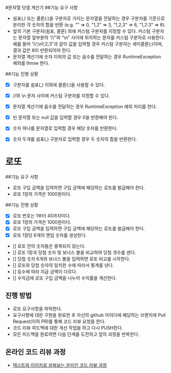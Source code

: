 #문자열 덧셈 계산기
##기능 요구 사항

* 쉼표(,) 또는 콜론(:)을 구분자로 가지는 문자열을 전달하는 경우 구분자를 기준으로 분리한 각 숫자의 합을 반환 
  (e.g. "" => 0, "1,2" => 3, "1,2,3" => 6, "1,2:3" => 6).
* 앞의 기본 구분자(쉼표, 콜론) 외에 커스텀 구분자를 지정할 수 있다. 
  커스텀 구분자는 문자열 앞부분의 “//”와 “\n” 사이에 위치하는 문자를 커스텀 구분자로 사용한다. 
  예를 들어 “//;\n1;2;3”과 같이 값을 입력할 경우 커스텀 구분자는 세미콜론(;)이며, 결과 값은 6이 반환되어야 한다.
* 문자열 계산기에 숫자 이외의 값 또는 음수를 전달하는 경우 RuntimeException 예외를 throw 한다.

##기능 진행 상황
* [x] 구분자를 쉼표(,) 이외에 콜론(:)을 사용할 수 있다.
* [x] //와 \n 문자 사이에 커스텀 구분자를 지정할 수 있다.
* [x] 문자열 계산기에 음수를 전달하는 경우 RuntimeException 예외 처리를 한다.
* [x] 빈 문자열 또는 null 값을 입력할 경우 0을 반환해야 한다.
* [x] 숫자 하나를 문자열로 입력할 경우 해당 숫자를 반환한다.
* [x] 숫자 두개를 쉼표(,) 구분자로 입력할 경우 두 숫자의 합을 반환한다.


# 로또
##기능 요구 사항
* 로또 구입 금액을 입력하면 구입 금액에 해당하는 로또를 발급해야 한다.
* 로또 1장의 가격은 1000원이다.

##기능 진행 상황
* [x] 로또 번호는 1부터 45까지이다.
* [x] 로또 1장의 가격은 1000원이다.
* [x] 로또 구입 금액을 입력하면 구입 금액에 해당하는 로또를 발급해야 한다.
* [x] 로또 1장당 6개의 랜덤 숫자를 생성한다.
* [] 로또 안의 숫자들은 중복되지 않는다.
* [] 로또 1장과 당첨 숫자 및 보너스 볼을 비교하여 당첨 갯수를 센다.
* [] 당첨 숫자 6개와 보너스 볼을 입력하면 로또 비교를 시작한다.
* [] 로또와 당첨 숫자의 일치한 수에 따라서 통계를 낸다.
* [] 등수에 따라 지급 금액이 다르다.
* [] 수익금에 로또 구입 금액을 나누어 수익률을 계산한다.

## 진행 방법
* 로또 요구사항을 파악한다.
* 요구사항에 대한 구현을 완료한 후 자신의 github 아이디에 해당하는 브랜치에 Pull Request(이하 PR)를 통해 코드 리뷰 요청을 한다.
* 코드 리뷰 피드백에 대한 개선 작업을 하고 다시 PUSH한다.
* 모든 피드백을 완료하면 다음 단계를 도전하고 앞의 과정을 반복한다.

## 온라인 코드 리뷰 과정
* [텍스트와 이미지로 살펴보는 온라인 코드 리뷰 과정](https://github.com/next-step/nextstep-docs/tree/master/codereview)